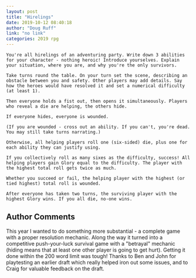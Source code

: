 ```yaml
---
layout: post
title: "Hirelings"
date: 2019-10-12 08:40:18
author: "Doug Ruff"
link: "no link"
categories: 2019 rpg
---
```


 
```
You're all hirelings of an adventuring party. Write down 3 abilities for your character - nothing heroic! Introduce yourselves. Explain your situation, where you are, and why you're the only survivors. 

Take turns round the table. On your turn set the scene, describing an obstacle between you and safety. Other players may add details. Say how the heroes would have resolved it and set a numerical difficulty (at least 1).

Then everyone holds a fist out, then opens it simultaneously. Players who reveal a die are helping, the others hide.

If everyone hides, everyone is wounded.

(If you are wounded - cross out an ability. If you can't, you're dead. You may still take turns narrating.)

Otherwise, all helping players roll one (six-sided) die, plus one for each ability they can justify using.

If you collectively roll as many sixes as the difficulty, success! All helping players gain Glory equal to the difficulty. The player with the highest total roll gets twice as much.

Whether you succeed or fail, the helping player with the highest (or tied highest) total roll is wounded.

After everyone has taken two turns, the surviving player with the highest Glory wins. If you all die, no-one wins.

```
## Author Comments
This year I wanted to do something more substantial - a complete game with a proper resolution mechanic. Along the way it turned into a competitive push-your-luck survival game with a "betrayal" mechanic (hiding means that at least one other player is going to get hurt). Getting it done within the 200 word limit was tough! Thanks to Ben and John for playtesting an earlier draft which really helped iron out some issues, and to Craig for valuable feedback on the draft.

